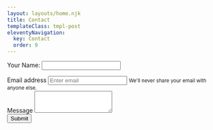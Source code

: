 ```yaml
---
layout: layouts/home.njk
title: Contact
templateClass: tmpl-post
eleventyNavigation:
  key: Contact
  order: 9
---
```





<form name="contact" method="POST" data-netlify="true">
  <div class="form-group">
  	 <p>
    <label>Your Name: <input type="text" name="name" /></label>   
  </p>
    <label for="exampleInputEmail1">Email address</label>
    <input type="email" class="form-control" id="exampleInputEmail1" aria-describedby="emailHelp" placeholder="Enter email">
    <small id="emailHelp" class="form-text text-muted">We'll never share your email with anyone else.</small>
  </div>
  
  </div>
  <div class="form-group">
    <label for="exampleFormControlTextarea1">Message</label>
    <textarea class="form-control" id="exampleFormControlTextarea1" rows="3"></textarea>
  </div>
  <button type="submit" class="btn btn-primary">Submit</button>
</form>






 
